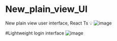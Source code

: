 # New_plain_view_UI
New plain view user interface, React Ts 💡
![image](https://user-images.githubusercontent.com/74735976/231933618-c6203500-3598-434a-a6a2-debbe5506240.png)

#Lightweight login interface
![image](https://user-images.githubusercontent.com/74735976/231933757-19b0ee33-c064-4f41-b39b-ca9525b35ca1.png)

#
